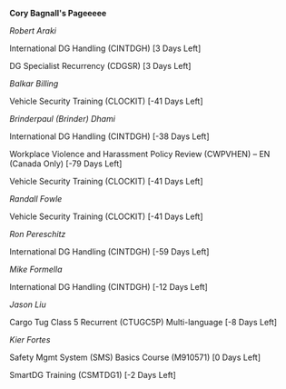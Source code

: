 **Cory Bagnall's Pageeeee**


*Robert Araki*

International DG Handling (CINTDGH) [3 Days Left]


DG Specialist Recurrency (CDGSR) [3 Days Left]


*Balkar Billing*

Vehicle Security Training (CLOCKIT) [-41 Days Left]


*Brinderpaul (Brinder) Dhami*

International DG Handling (CINTDGH) [-38 Days Left]


Workplace Violence and Harassment Policy Review (CWPVHEN) – EN (Canada Only) [-79 Days Left]


Vehicle Security Training (CLOCKIT) [-41 Days Left]


*Randall Fowle*

Vehicle Security Training (CLOCKIT) [-41 Days Left]


*Ron Pereschitz*

International DG Handling (CINTDGH) [-59 Days Left]


*Mike Formella*

International DG Handling (CINTDGH) [-12 Days Left]


*Jason Liu*

Cargo Tug Class 5 Recurrent (CTUGC5P) Multi-language [-8 Days Left]


*Kier Fortes*

Safety Mgmt System (SMS) Basics Course (M910571) [0 Days Left]


SmartDG Training (CSMTDG1) [-2 Days Left]


